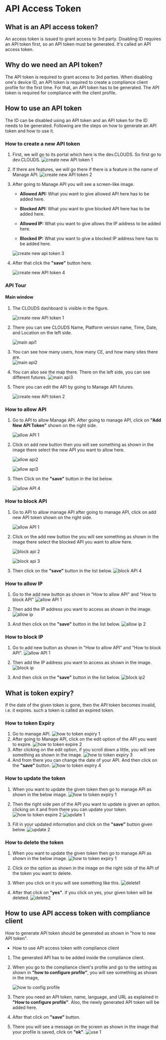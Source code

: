 # API Access Token
<!-- /TOC -->


## What is an API access token?
An access token is issued to grant access to  3rd party. Disabling ID requires an API token first, so an API token must be generated. 
It's called an API access token. 
## Why do we need an API token?
The API token is required to grant access to 3rd parties. When disabling one's device ID, an API token is required to create a compliance client profile for the first time. For that, an API token has to be generated. The API token is required for compliance with the client profile.
## How to use an API token
The ID can be disabled using an API token and an API token for the ID needs to be generated.
Following are the steps on how to generate an API token and how to use it.

### How to create a new API token
1. First, we will go to its portal which here is the dev.CLOUDS. So first go to dev.CLOUDS.
![create new API token 1](https://github.com/Nancypatel1103/ComplianceClient/assets/153616269/f7806c48-e7b6-40c0-9da8-75d538444468)
2. If there are features, we will go there if there is a feature in the name of Manage API.
![create new API token 2](https://github.com/Nancypatel1103/ComplianceClient/assets/153616269/5e7eb1a4-2a53-4b01-873b-3946765063cc)
3. After going to Manage API you will see a screen-like image.
  
   - **Allowed API:** What you want to give allowed API here has to be added here.
  
   - **Blocked API:** What you want to give blocked API here has to be added here.
  
   - **Allowed IP:** What you want to give allows the IP address to be added here.
  
   - **Blocked IP:** What you want to give a blocked IP address here has to be added here.

    ![create new api token 3](https://github.com/Nancypatel1103/ComplianceClient/assets/153616269/44cfe793-0b8f-487d-b331-43efd7603632)

4. After that click the **"save"** button here.

   ![create new API token 4](https://github.com/Nancypatel1103/ComplianceClient/assets/153616269/dd1640e8-0a20-4067-8f83-503a15627c87)

### API Tour
#### Main window
1. The CLOUDS dashboard is visible in the figure.
   
   ![create new API token 1](https://github.com/Nancypatel1103/ComplianceClient/assets/153616269/f7806c48-e7b6-40c0-9da8-75d538444468)


2. There you can see CLOUDS Name, Platform version name, Time, Date, and Location on the left side.

   ![main api1](https://github.com/Nancypatel1103/ComplianceClient/assets/153616269/5e29d72e-d2c6-409e-b0ec-a03d3d181a23)

3. You can see how many users, how many CE, and how many sites there are.   
   ![main api2](https://github.com/Nancypatel1103/ComplianceClient/assets/153616269/bb5c6a1a-709f-4ca9-9c90-c1f0d510724c)

4. You can also see the map there. There on the left side, you can see different futures.
   ![main api3](https://github.com/Nancypatel1103/ComplianceClient/assets/153616269/d0f03881-a4d1-4dd3-86af-5e7ab8150d5f)

5. There you can edit the API by going to Manage API futures.

   ![create new API token 2](https://github.com/Nancypatel1103/ComplianceClient/assets/153616269/5e7eb1a4-2a53-4b01-873b-3946765063cc)


### How to allow API
1. Go to API to allow Manage API. After going to manage API, click on **"Add New API Token"** shown on the right side.
   
   ![allow API 1](https://github.com/Nancypatel1103/ComplianceClient/assets/153616269/2c6b3104-7f40-4490-8886-50a9a1ed7a84)

2. Click on add new button then you will see something as shown in the image there select the new API you want to allow here.

   ![allow api2](https://github.com/Nancypatel1103/ComplianceClient/assets/153616269/46f3d81d-6043-4595-98b2-4cc54053d6a4)

   ![allow api3](https://github.com/Nancypatel1103/ComplianceClient/assets/153616269/43831203-9d23-4b20-a9dd-bed264657051)

3. Then Click on the **"save"** button in the list below.

   ![allow API 4](https://github.com/Nancypatel1103/ComplianceClient/assets/153616269/097877fa-bf9a-4cdb-b949-4e070cb22f26)

### How to block API
1. Go to API to allow manage API after going to manage API, click on add new API token shown on the right side.

   ![allow API 1](https://github.com/Nancypatel1103/ComplianceClient/assets/153616269/2c6b3104-7f40-4490-8886-50a9a1ed7a84)

2. Click on the add new button the you will see something as shown in the image there select the blocked API you want to allow here.

    ![block api 2](https://github.com/Nancypatel1103/ComplianceClient/assets/153616269/d37c9488-b142-4e76-9e71-6abecd7381a9)

   ![block api 3](https://github.com/Nancypatel1103/ComplianceClient/assets/153616269/8a219c11-77f0-4ba1-9e7c-383230f1392f)

4. Then click on the **"save"** button in the list below.
   ![block API 4](https://github.com/Nancypatel1103/ComplianceClient/assets/153616269/ee4ef2c8-46e7-4269-97ba-5c487d0f7881)

### How to allow IP
1. Go to the add new button as shown in "How to allow API" and "How to block API"
   ![allow API 1](https://github.com/Nancypatel1103/ComplianceClient/assets/153616269/2c6b3104-7f40-4490-8886-50a9a1ed7a84)

2. Then add the IP address you want to access as shown in the image.
   ![allow ip ](https://github.com/Nancypatel1103/ComplianceClient/assets/153616269/a5d19588-ea7d-40c8-ace2-c89353aa67fc)

3. And then click on the **"save"** button in the list below.
   ![allow ip 2](https://github.com/Nancypatel1103/ComplianceClient/assets/153616269/d64c80f5-dbbf-4e7c-b645-f3d9000532dd)

### How to block IP
1. Go to add new button as shown in "How to allow API" and "How to block API".
   ![allow API 1](https://github.com/Nancypatel1103/ComplianceClient/assets/153616269/2c6b3104-7f40-4490-8886-50a9a1ed7a84)

2. Then add the IP address you want to access as shown in the image.
   ![block ip](https://github.com/Nancypatel1103/ComplianceClient/assets/153616269/f6327e3b-fae2-4476-a4ea-b03de34b3e84)

3. And then click on the **"save"** button in the list below.
   ![block ip2](https://github.com/Nancypatel1103/ComplianceClient/assets/153616269/9cfb200b-dac9-48a6-8da3-f7dda2c93534)

## What is token expiry?
If the date of the given token is gone, then the API token becomes invalid, i.e. it expires. such a token is called an expired token.
### How to token Expiry
1. Go to manage API.
   ![how to token expiry 1](https://github.com/Nancypatel1103/ComplianceClient/assets/153616269/7fb88dca-58da-4f71-9b42-7bc14c2b3f69)
2. After going to Manage API, click on the edit option of the API you want to expire.
   ![how to token expire 2](https://github.com/Nancypatel1103/ComplianceClient/assets/153616269/b5865c59-1d9b-4151-b95f-9e4dd153ebfd)
3. After clicking on the edit option, if you scroll down a little, you will see something as shown in the image.
   ![how to token expiry 3](https://github.com/Nancypatel1103/ComplianceClient/assets/153616269/a2d4e719-06be-4a77-bdc5-9c6bdc8fb71c)
4. And from there you can change the date of your API. And then click on the **"save"** button.
   ![how to token expiry 4](https://github.com/Nancypatel1103/ComplianceClient/assets/153616269/166e7248-6db6-4ff2-9c21-2c25694e4a47)

### How to update the token
1. When you want to update the given token then go to manage API as shown in the below image.
    ![how to token expiry 1](https://github.com/Nancypatel1103/ComplianceClient/assets/153616269/7fb88dca-58da-4f71-9b42-7bc14c2b3f69)

2. Then the right side pen of the API you want to update is given an option. clicking on it and from there you can update your token.
    ![how to token expire 2](https://github.com/Nancypatel1103/ComplianceClient/assets/153616269/b5865c59-1d9b-4151-b95f-9e4dd153ebfd)
    ![update 1](https://github.com/Nancypatel1103/ComplianceClient/assets/153616269/91903a6c-b365-49bb-9409-c7d7ba25a4aa)

3. Fill in your updated information and click on the **"save"** button given below.
   ![update 2](https://github.com/Nancypatel1103/ComplianceClient/assets/153616269/958257c8-61f0-4243-a38a-8a86630d20c0)

### How to delete the token
1. When you want to update the given token then go to manage API as shown in the below image.
   ![how to token expiry 1](https://github.com/Nancypatel1103/ComplianceClient/assets/153616269/7fb88dca-58da-4f71-9b42-7bc14c2b3f69)

2. Click on the option as shown in the image on the right side of the API of the token you want to delete.
3. When you click on it you will see something like this.
   ![delete1](https://github.com/Nancypatel1103/ComplianceClient/assets/153616269/92ffe530-9b1b-445a-8bde-6b01def0b333)

4. After that click on **"yes"**. if you click on yes, your given token will be deleted.
   ![delete2](https://github.com/Nancypatel1103/ComplianceClient/assets/153616269/ebdf9602-2b08-4604-bbc1-e9ad46795aae)

## How to use API access token with compliance client
How to generate API token should be generated as shown in "how to new API token".
- How to use API access token with compliance client
1. The generated API has to be added inside the compliance client.
2. When you go to the compliance client's profile and go to the setting as shown in **"how to configure profile"**, you will see something as shown in the image,

   ![how to config profile](https://github.com/Nancypatel1103/ComplianceClient/assets/153616269/e2dd09ca-951e-4d9c-a55b-16bc7a42c31e)

4. There you need an API token, name, language, and URL as explained in **"How to configure profile"**. Also, the newly generated API token will be added here.
5. After that click on **"save"** button.
6. There you will see a message on the screen as shown in the image that your profile is saved, click on **"ok"**.
    ![use 1](https://github.com/Nancypatel1103/ComplianceClient/assets/153616269/6d1446ce-3a08-468c-b535-904bf6bf435e)


     


   
   

